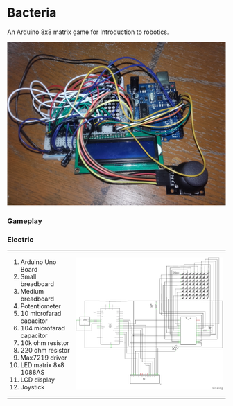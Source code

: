 # Bacteria
An Arduino 8x8 matrix game for Introduction to robotics. 

<img src="https://raw.githubusercontent.com/BalescuOvidiu/Bacteria/master/img/photo.jpg"/>


<h3>Gameplay</h3>

<h3>Electric</h3>
<table border="0">
  <tr>
    <td style="width:30%;">
      <ol>
        <li>Arduino Uno Board</li>
        <li>Small breadboard</li>
        <li>Medium breadboard</li>
        <li>Potentiometer</li>
        <li>10 microfarad capacitor</li>
        <li>104 microfarad capacitor</li>
        <li>10k ohm resistor</li>
        <li>220 ohm resistor</li>
        <li>Max7219 driver</li>
        <li>LED matrix 8x8 1088AS</li>
        <li>LCD display</li>
        <li>Joystick</li>
      </ol>
    </td style="width:69.5%;">
    <td>
      <img src="https://raw.githubusercontent.com/BalescuOvidiu/Bacteria/master/img/schematic.png"/>
    </td>
  </tr>
</table>
